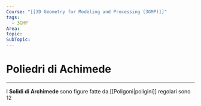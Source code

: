 ```yaml
---
Course: "[[3D Geometry for Modeling and Processing (3GMP)]]"
tags:
  - 3GMP
Area: 
topic: 
SubTopic:
---
```


# Poliedri di Achimede
---
I __Solidi di Archimede__ sono figure fatte da [[Poligoni|poligini]] regolari sono 12
